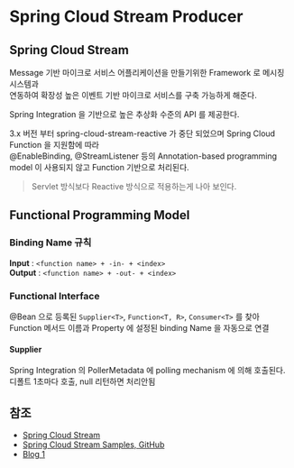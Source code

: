 # Spring Cloud Stream Producer

## Spring Cloud Stream
Message 기반 마이크로 서비스 어플리케이션을 만들기위한 Framework 로 메시징 시스템과   
연동하여 확장성 높은 이벤트 기반 마이크로 서비스를 구축 가능하게 해준다.

Spring Integration 을 기반으로 높은 추상화 수준의 API 를 제공한다.

3.x 버전 부터 spring-cloud-stream-reactive 가 중단 되었으며 Spring Cloud Function 을 지원함에 따라  
@EnableBinding, @StreamListener 등의 Annotation-based programming model 이 사용되지 않고 Function 기반으로 처리된다.

> Servlet 방식보다 Reactive 방식으로 적용하는게 나아 보인다.

## Functional Programming Model

### Binding Name 규칙
**Input** : `<function name> + -in- + <index>`  
**Output** : `<function name> + -out- + <index>`

### Functional Interface
@Bean 으로 등록된 `Supplier<T>`, `Function<T, R>`, `Consumer<T>` 를 찾아  
Function 메서드 이름과 Property 에 설정된 binding Name 을 자동으로 연결

#### Supplier
Spring Integration 의 PollerMetadata 에 polling mechanism 에 의해 호출된다.  
디폴트 1초마다 호출, null 리턴하면 처리안됨

## 참조
- [Spring Cloud Stream](https://docs.spring.io/spring-cloud-stream/docs/3.2.1/reference/html/)
- [Spring Cloud Stream Samples, GitHub](https://github.com/spring-cloud/spring-cloud-stream-samples)
- [Blog 1](https://medium.com/@odysseymoon/spring-cloud-stream-with-rabbitmq-c273ed9a79b)
